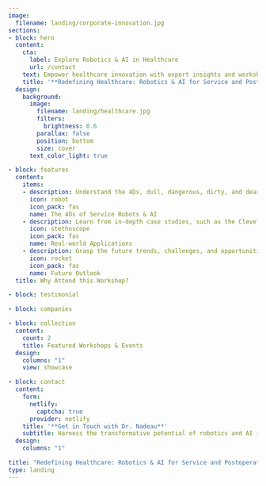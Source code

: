 ```yaml
---
image:
  filename: landing/corporate-innovation.jpg
sections:
- block: hero
  content:
    cta:
      label: Explore Robotics & AI in Healthcare
      url: /contact
    text: Empower healthcare innovation with expert insights and workshops.
    title: '**Redefining Healthcare: Robotics & AI for Service and Postoperative Care**'
  design:
    background:
      image:
        filename: landing/healthcare.jpg
        filters:
          brightness: 0.6
        parallax: false
        position: bottom
        size: cover
      text_color_light: true

- block: features
  content:
    items:
    - description: Understand the 4Ds, dull, dangerous, dirty, and dear, to enhance healthcare efficiency and patient experience.
      icon: robot
      icon_pack: fas
      name: The 4Ds of Service Robots & AI
    - description: Learn from in-depth case studies, such as the Cleveland Clinic's use of service robots.
      icon: stethoscope
      icon_pack: fas
      name: Real-world Applications
    - description: Grasp the future trends, challenges, and opportunities for robotics and AI in healthcare.
      icon: rocket
      icon_pack: fas
      name: Future Outlook
  title: Why Attend this Workshop?

- block: testimonial

- block: companies

- block: collection
  content:
    count: 2
    title: Featured Workshops & Events
  design:
    columns: "1"
    view: showcase

- block: contact
  content:
    form:
      netlify:
        captcha: true
      provider: netlify
    title: '**Get in Touch with Dr. Nadeau**'
    subtitle: Harness the transformative potential of robotics and AI in healthcare.
  design:
    columns: "1"

title: "Redefining Healthcare: Robotics & AI for Service and Postoperative Care"
type: landing
---
```

